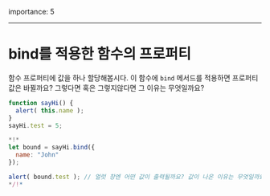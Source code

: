 importance: 5

---

# bind를 적용한 함수의 프로퍼티

함수 프로퍼티에 값을 하나 할당해봅시다. 이 함수에 `bind` 메서드를 적용하면 프로퍼티 값은 바뀔까요? 그렇다면 혹은 그렇지않다면 그 이유는 무엇일까요?

```js run
function sayHi() {
  alert( this.name );
}
sayHi.test = 5;

*!*
let bound = sayHi.bind({
  name: "John"
});

alert( bound.test ); // 얼럿 창엔 어떤 값이 출력될까요? 값이 나온 이유는 무엇일까요?
*/!*
```

